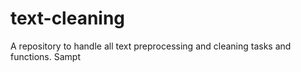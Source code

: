 # text-cleaning
A repository to handle all text preprocessing and cleaning tasks and functions.
Sampt
